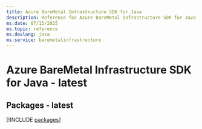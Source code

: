 ```yaml
---
title: Azure BareMetal Infrastructure SDK for Java
description: Reference for Azure BareMetal Infrastructure SDK for Java
ms.date: 07/15/2025
ms.topic: reference
ms.devlang: java
ms.service: baremetalinfrastructure
---
```

# Azure BareMetal Infrastructure SDK for Java - latest
## Packages - latest
[!INCLUDE [packages](baremetal-infrastructure-index.md)]